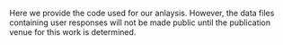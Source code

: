 Here we provide the code used for our anlaysis. However, the data files containing user responses will not be made public until the publication venue for this work is determined.